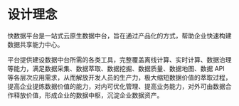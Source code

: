 # 设计理念

快数据平台是一站式云原生数据中台，旨在通过产品化的方式，帮助企业快速构建数据共享能力中心。

平台提供建设数据中台所需的各类工具，完整覆盖离线计算、实时计算、数据治理等能力，满足数据采集、数据萃取、数据挖掘、数据质量、数据地图、数据 API 等各层次应用需求，从而解放开发人员的生产力，极大缩短数据价值的萃取过程，提高企业提炼数据价值的能力，对内可优化管理、提高业务能力，对外可由数据合作释放价值，形成企业的数据中枢，沉淀企业数据资产。
